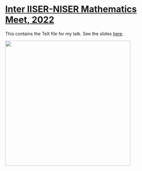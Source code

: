 # [Inter IISER-NISER Mathematics Meet, 2022](https://math.iiserkol.ac.in/iinmm/)

This contains the TeX file for my talk. See the slides [here](https://students.iiserkol.ac.in/~sp17rs038/assets/attachments/IINMM-2022.pdf).

<img src="IINMM-20220slide-sc.png" height="400" />

